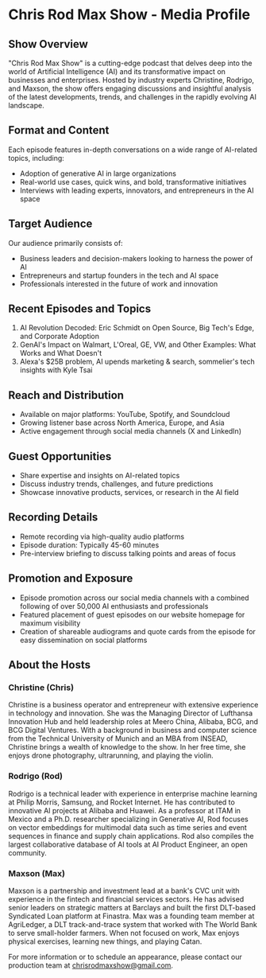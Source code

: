 # Chris Rod Max Show - Media Profile

## Show Overview
"Chris Rod Max Show" is a cutting-edge podcast that delves deep into the world of Artificial Intelligence (AI) and its transformative impact on businesses and enterprises. Hosted by industry experts Christine, Rodrigo, and Maxson, the show offers engaging discussions and insightful analysis of the latest developments, trends, and challenges in the rapidly evolving AI landscape.

## Format and Content
Each episode features in-depth conversations on a wide range of AI-related topics, including:
- Adoption of generative AI in large organizations
- Real-world use cases, quick wins, and bold, transformative initiatives
- Interviews with leading experts, innovators, and entrepreneurs in the AI space

## Target Audience
Our audience primarily consists of:
- Business leaders and decision-makers looking to harness the power of AI
- Entrepreneurs and startup founders in the tech and AI space
- Professionals interested in the future of work and innovation

## Recent Episodes and Topics
1. AI Revolution Decoded: Eric Schmidt on Open Source, Big Tech's Edge, and Corporate Adoption
2. GenAI's Impact on Walmart, L'Oreal, GE, VW, and Other Examples: What Works and What Doesn't
3. Alexa's $25B problem, AI upends marketing & search, sommelier's tech insights with Kyle Tsai

## Reach and Distribution
- Available on major platforms: YouTube, Spotify, and Soundcloud
- Growing listener base across North America, Europe, and Asia
- Active engagement through social media channels (X and LinkedIn)

## Guest Opportunities
- Share expertise and insights on AI-related topics
- Discuss industry trends, challenges, and future predictions
- Showcase innovative products, services, or research in the AI field

## Recording Details
- Remote recording via high-quality audio platforms
- Episode duration: Typically 45-60 minutes
- Pre-interview briefing to discuss talking points and areas of focus

## Promotion and Exposure
- Episode promotion across our social media channels with a combined following of over 50,000 AI enthusiasts and professionals
- Featured placement of guest episodes on our website homepage for maximum visibility
- Creation of shareable audiograms and quote cards from the episode for easy dissemination on social platforms


## About the Hosts

### Christine (Chris)
Christine is a business operator and entrepreneur with extensive experience in technology and innovation. She was the Managing Director of Lufthansa Innovation Hub and held leadership roles at Meero China, Alibaba, BCG, and BCG Digital Ventures. With a background in business and computer science from the Technical University of Munich and an MBA from INSEAD, Christine brings a wealth of knowledge to the show. In her free time, she enjoys drone photography, ultrarunning, and playing the violin.

### Rodrigo (Rod)
Rodrigo is a technical leader with experience in enterprise machine learning at Philip Morris, Samsung, and Rocket Internet. He has contributed to innovative AI projects at Alibaba and Huawei. As a professor at ITAM in Mexico and a Ph.D. researcher specializing in Generative AI, Rod focuses on vector embeddings for multimodal data such as time series and event sequences in finance and supply chain applications. Rod also compiles the largest collaborative database of AI tools at AI Product Engineer, an open community.

### Maxson (Max)
Maxson is a partnership and investment lead at a bank's CVC unit with experience in the fintech and financial services sectors. He has advised senior leaders on strategic matters at Barclays and built the first DLT-based Syndicated Loan platform at Finastra. Max was a founding team member at AgriLedger, a DLT track-and-trace system that worked with The World Bank to serve small-holder farmers. When not focused on work, Max enjoys physical exercises, learning new things, and playing Catan.

For more information or to schedule an appearance, please contact our production team at chrisrodmaxshow@gmail.com.
